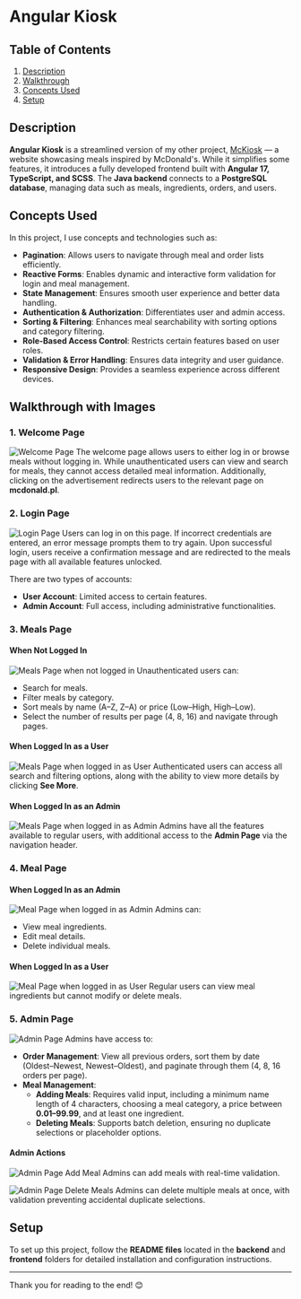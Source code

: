 # Angular Kiosk

## Table of Contents
1. [Description](#description)
2. [Walkthrough](#walkthrough)
3. [Concepts Used](#concepts-used)
4. [Setup](#setup)

## Description
**Angular Kiosk** is a streamlined version of my other project, [McKiosk](https://github.com/mhermannn/McKiosk) — a website showcasing meals inspired by McDonald's. While it simplifies some features, it introduces a fully developed frontend built with **Angular 17, TypeScript, and SCSS**. The **Java backend** connects to a **PostgreSQL database**, managing data such as meals, ingredients, orders, and users.

## Concepts Used
In this project, I use concepts and technologies such as:
- **Pagination**: Allows users to navigate through meal and order lists efficiently.
- **Reactive Forms**: Enables dynamic and interactive form validation for login and meal management.
- **State Management**: Ensures smooth user experience and better data handling.
- **Authentication & Authorization**: Differentiates user and admin access.
- **Sorting & Filtering**: Enhances meal searchability with sorting options and category filtering.
- **Role-Based Access Control**: Restricts certain features based on user roles.
- **Validation & Error Handling**: Ensures data integrity and user guidance.
- **Responsive Design**: Provides a seamless experience across different devices.

## Walkthrough with Images

### 1. Welcome Page
![Welcome Page](README_images/welcome.png)
The welcome page allows users to either log in or browse meals without logging in. While unauthenticated users can view and search for meals, they cannot access detailed meal information. Additionally, clicking on the advertisement redirects users to the relevant page on **mcdonald.pl**.

### 2. Login Page
![Login Page](README_images/login.png)
Users can log in on this page. If incorrect credentials are entered, an error message prompts them to try again. Upon successful login, users receive a confirmation message and are redirected to the meals page with all available features unlocked.

There are two types of accounts:
- **User Account**: Limited access to certain features.
- **Admin Account**: Full access, including administrative functionalities.

### 3. Meals Page
#### When Not Logged In
![Meals Page when not logged in](README_images/meals_not_logged.png)
Unauthenticated users can:
- Search for meals.
- Filter meals by category.
- Sort meals by name (A–Z, Z–A) or price (Low–High, High–Low).
- Select the number of results per page (4, 8, 16) and navigate through pages.

#### When Logged In as a User
![Meals Page when logged in as User](README_images/meals_user.png)
Authenticated users can access all search and filtering options, along with the ability to view more details by clicking **See More**.

#### When Logged In as an Admin
![Meals Page when logged in as Admin](README_images/meals_logged.png)
Admins have all the features available to regular users, with additional access to the **Admin Page** via the navigation header.

### 4. Meal Page
#### When Logged In as an Admin
![Meal Page when logged in as Admin](README_images/meal.png)
Admins can:
- View meal ingredients.
- Edit meal details.
- Delete individual meals.

#### When Logged In as a User
![Meal Page when logged in as User](README_images/meal_user.png)
Regular users can view meal ingredients but cannot modify or delete meals.

### 5. Admin Page
![Admin Page](README_images/admin.png)
Admins have access to:
- **Order Management**: View all previous orders, sort them by date (Oldest–Newest, Newest–Oldest), and paginate through them (4, 8, 16 orders per page).
- **Meal Management**:
  - **Adding Meals**: Requires valid input, including a minimum name length of 4 characters, choosing a meal category, a price between **0.01–99.99**, and at least one ingredient.
  - **Deleting Meals**: Supports batch deletion, ensuring no duplicate selections or placeholder options.

#### Admin Actions
![Admin Page Add Meal](README_images/admin_add.png)
Admins can add meals with real-time validation.

![Admin Page Delete Meals](README_images/delete_admin.png)
Admins can delete multiple meals at once, with validation preventing accidental duplicate selections.

## Setup
To set up this project, follow the **README files** located in the **backend** and **frontend** folders for detailed installation and configuration instructions.

---

Thank you for reading to the end! 😊
